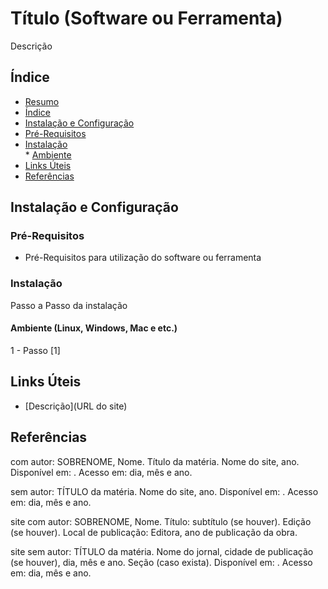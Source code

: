 # Título (Software ou Ferramenta)

Descrição

## Índice

<!--ts-->
   * [Resumo](#Título) 
   * [Índice](#Índice) 
   * [Instalação e Configuração](#Instalação-e-Configuração)
   * [Pré-Requisitos](#Pré-Requisitos)  
   * [Instalação](#Instalação)  
   	* [Ambiente](#Ambiente)
   * [Links Úteis](#Links-Úteis)  
   * [Referências](#Referências)  	
<!--te-->

## Instalação e Configuração

### Pré-Requisitos

* Pré-Requisitos para utilização do software ou ferramenta

### Instalação

Passo a Passo da instalação

#### Ambiente (Linux, Windows, Mac e etc.)

1 - Passo [1]

## Links Úteis

* [Descrição](URL do site)


## Referências

com autor: SOBRENOME, Nome. Título da matéria. Nome do site, ano. Disponível em: <URL>. Acesso em: dia, mês e ano.

sem autor: TÍTULO da matéria. Nome do site, ano. Disponível em: <URL>. Acesso em: dia, mês e ano.

site com autor: SOBRENOME, Nome. Título: subtítulo (se houver). Edição (se houver). Local de publicação: Editora, ano de publicação da obra.

site sem autor: TÍTULO da matéria. Nome do jornal, cidade de publicação (se houver), dia, mês e ano. Seção (caso exista). Disponível em: . Acesso em: dia, mês e ano.
